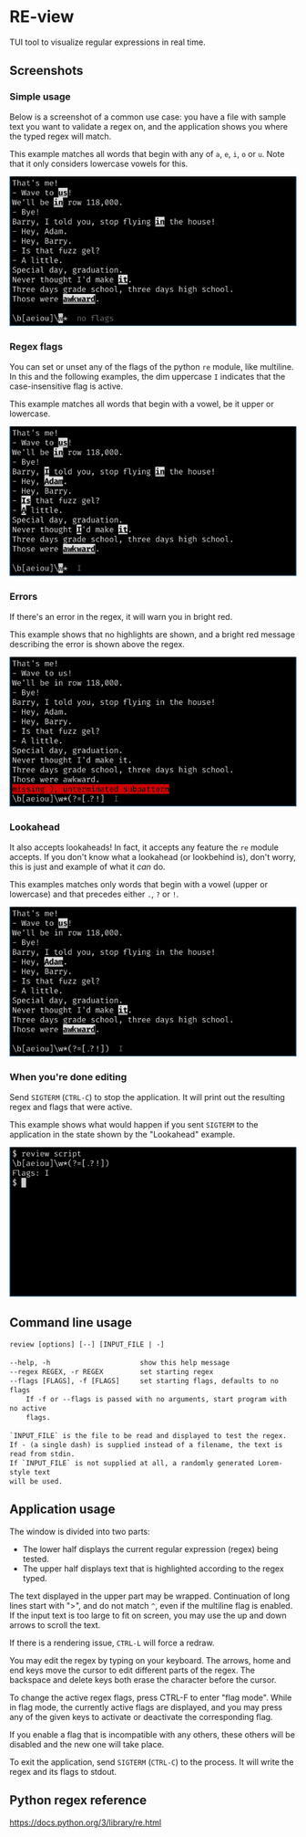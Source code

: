 RE-view
=======
TUI tool to visualize regular expressions in real time.

Screenshots
-----------

### Simple usage
Below is a screenshot of a common use case: you have a file with sample text you want
to validate a regex on, and the application shows you where the typed regex will match.

This example matches all words that begin with any of `a`, `e`, `i`, `o` or `u`.
Note that it only considers lowercase vowels for this.

![Usage example](https://raw.githubusercontent.com/wqferr/re-view/master/.assets/basic.png)

### Regex flags
You can set or unset any of the flags of the python `re` module, like multiline.
In this and the following examples, the dim uppercase `I` indicates that
the case-insensitive flag is active.

This example matches all words that begin with a vowel, be it upper or lowercase.

![Regex flags in action](https://raw.githubusercontent.com/wqferr/re-view/master/.assets/flags.png)

### Errors
If there's an error in the regex, it will warn you in bright red.

This example shows that no highlights are shown, and a bright red message describing
the error is shown above the regex.

![An example of a lookahead](https://raw.githubusercontent.com/wqferr/re-view/master/.assets/error.png)

### Lookahead
It also accepts lookaheads! In fact, it accepts any feature the `re` module accepts.
If you don't know what a lookahead (or lookbehind is), don't worry, this is just
and example of what it *can* do.

This examples matches only words that begin with a vowel (upper or lowercase)
and that precedes either `.`, `?` or `!`.

![An example of a lookahead](https://raw.githubusercontent.com/wqferr/re-view/master/.assets/lookahead.png)

### When you're done editing
Send `SIGTERM` (`CTRL-C`) to stop the application. It will print out the resulting regex
and flags that were active.

This example shows what would happen if you sent `SIGTERM` to the application in the state
shown by the "Lookahead" example.

![A look at stdout](https://raw.githubusercontent.com/wqferr/re-view/master/.assets/stdout.png)

Command line usage
------------------
```
review [options] [--] [INPUT_FILE | -]

--help, -h                      show this help message
--regex REGEX, -r REGEX         set starting regex
--flags [FLAGS], -f [FLAGS]     set starting flags, defaults to no flags
    If -f or --flags is passed with no arguments, start program with no active
    flags.

`INPUT_FILE` is the file to be read and displayed to test the regex.
If - (a single dash) is supplied instead of a filename, the text is
read from stdin.
If `INPUT_FILE` is not supplied at all, a randomly generated Lorem-style text
will be used.
```

Application usage
-----------------
The window is divided into two parts:
- The lower half displays the current regular expression (regex) being tested.
- The upper half displays text that is highlighted according to the regex typed.

The text displayed in the upper part may be wrapped.
Continuation of long lines start with ">", and do not match `^`, even if the
multiline flag is enabled.
If the input text is too large to fit on screen, you may use the up and down
arrows to scroll the text.

If there is a rendering issue, `CTRL-L` will force a redraw.

You may edit the regex by typing on your keyboard.
The arrows, home and end keys move the cursor to edit different
parts of the regex.
The backspace and delete keys both erase the character before the cursor.

To change the active regex flags, press CTRL-F to enter "flag mode".
While in flag mode, the currently active flags are displayed, and you may
press any of the given keys to activate or deactivate the corresponding
flag.

If you enable a flag that is incompatible with any others, these others
will be disabled and the new one will take place.

To exit the application, send `SIGTERM` (`CTRL-C`) to the
process. It will write the regex and its flags to stdout.

Python regex reference
----------------------
https://docs.python.org/3/library/re.html
